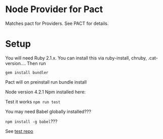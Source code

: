 Node Provider for Pact
=======

Matches pact for Providers. See PACT for details.

Setup
=======

You will need Ruby 2.1.x. You can install this via ruby-install, chruby, .cat-version....
Then run
```
gem install bundler
```

Pact will on preinstall run bundle install

Node version 4.2.1
Npm installed here:

Test it works `npm run test`

You may need Babel globally installed???

`npm install -g babel`???

See [test repo](https://github.com/DiUS/pact-js-provider-test)

